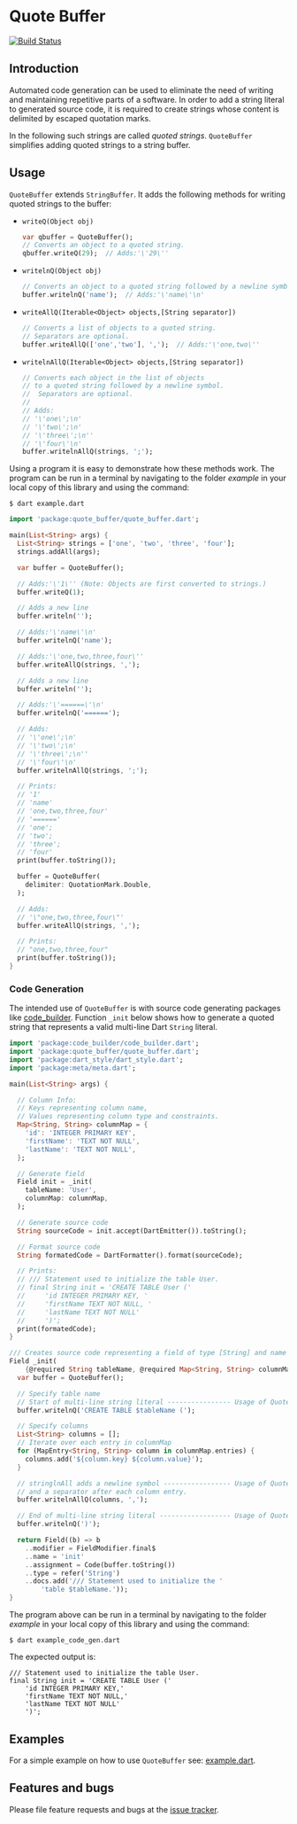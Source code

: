 # Quote Buffer
[![Build Status](https://travis-ci.com/simphotonics/quote_buffer.svg?branch=master)](https://travis-ci.com/simphotonics/quote_buffer)

## Introduction

Automated code generation can be used to eliminate the need of writing and maintaining repetitive
parts of a software. In order to add a string literal to generated source code, it is required
to create strings whose content is delimited by escaped quotation marks.

In the following such strings are called *quoted strings*. `QuoteBuffer` simplifies
adding quoted strings to a string buffer.

## Usage

`QuoteBuffer` extends `StringBuffer`. It adds the following methods
for writing quoted strings to the buffer:
- `writeQ(Object obj)`
  ```Dart
  var qbuffer = QuoteBuffer();
  // Converts an object to a quoted string.
  qbuffer.writeQ(29);  // Adds:'\'29\''
  ```
- `writelnQ(Object obj)`
   ```Dart
  // Converts an object to a quoted string followed by a newline symbol.
  buffer.writelnQ('name');  // Adds:'\'name\'\n'
  ```
- `writeAllQ(Iterable<Object> objects,[String separator])`
  ```Dart
  // Converts a list of objects to a quoted string.
  // Separators are optional.
  buffer.writeAllQ(['one','two'], ',');  // Adds:'\'one,two\''
  ```
- `writelnAllQ(Iterable<Object> objects,[String separator])`

  ```Dart
  // Converts each object in the list of objects
  // to a quoted string followed by a newline symbol.
  //  Separators are optional.
  //
  // Adds:
  // '\'one\';\n'
  // '\'two\';\n'
  // '\'three\';\n''
  // '\'four\'\n'
  buffer.writelnAllQ(strings, ';');
  ```

Using a program it is easy to demonstrate how these methods work.
The program can be run in a terminal by navigating to the
folder *example* in your local copy of this library and using the command:
```Shell
$ dart example.dart
```

```Dart
import 'package:quote_buffer/quote_buffer.dart';

main(List<String> args) {
  List<String> strings = ['one', 'two', 'three', 'four'];
  strings.addAll(args);

  var buffer = QuoteBuffer();

  // Adds:'\'1\'' (Note: Objects are first converted to strings.)
  buffer.writeQ(1);

  // Adds a new line
  buffer.writeln('');

  // Adds:'\'name\'\n'
  buffer.writelnQ('name');

  // Adds:'\'one,two,three,four\''
  buffer.writeAllQ(strings, ',');

  // Adds a new line
  buffer.writeln('');

  // Adds:'\'======\'\n'
  buffer.writelnQ('======');

  // Adds:
  // '\'one\';\n'
  // '\'two\';\n'
  // '\'three\';\n''
  // '\'four\'\n'
  buffer.writelnAllQ(strings, ';');

  // Prints:
  // '1'
  // 'name'
  // 'one,two,three,four'
  // '======'
  // 'one';
  // 'two';
  // 'three';
  // 'four'
  print(buffer.toString());

  buffer = QuoteBuffer(
    delimiter: QuotationMark.Double,
  );

  // Adds:
  // '\"one,two,three,four\"'
  buffer.writeAllQ(strings, ',');

  // Prints:
  // "one,two,three,four"
  print(buffer.toString());
}
```

### Code Generation

The intended use of `QuoteBuffer` is with source code generating packages like [code_builder].
Function `_init` below shows how to generate a quoted string that represents a valid multi-line Dart `String` literal.

```Dart
import 'package:code_builder/code_builder.dart';
import 'package:quote_buffer/quote_buffer.dart';
import 'package:dart_style/dart_style.dart';
import 'package:meta/meta.dart';

main(List<String> args) {

  // Column Info:
  // Keys representing column name,
  // Values representing column type and constraints.
  Map<String, String> columnMap = {
    'id': 'INTEGER PRIMARY KEY',
    'firstName': 'TEXT NOT NULL',
    'lastName': 'TEXT NOT NULL',
  };

  // Generate field
  Field init = _init(
    tableName: 'User',
    columnMap: columnMap,
  );

  // Generate source code
  String sourceCode = init.accept(DartEmitter()).toString();

  // Format source code
  String formatedCode = DartFormatter().format(sourceCode);

  // Prints:
  // /// Statement used to initialize the table User.
  // final String init = 'CREATE TABLE User ('
  //     'id INTEGER PRIMARY KEY, '
  //     'firstName TEXT NOT NULL, '
  //     'lastName TEXT NOT NULL'
  //     ')';
  print(formatedCode);
}

/// Creates source code representing a field of type [String] and name 'init'.
Field _init(
    {@required String tableName, @required Map<String, String> columnMap}) {
  var buffer = QuoteBuffer();

  // Specify table name
  // Start of multi-line string literal ---------------- Usage of QuoteBuffer
  buffer.writelnQ('CREATE TABLE $tableName (');

  // Specify columns
  List<String> columns = [];
  // Iterate over each entry in columnMap
  for (MapEntry<String, String> column in columnMap.entries) {
    columns.add('${column.key} ${column.value}');
  }

  // stringlnAll adds a newline symbol ----------------- Usage of QuoteBuffer
  // and a separator after each column entry.
  buffer.writelnAllQ(columns, ',');

  // End of multi-line string literal ------------------ Usage of QuoteBuffer
  buffer.writelnQ(')');

  return Field((b) => b
    ..modifier = FieldModifier.final$
    ..name = 'init'
    ..assignment = Code(buffer.toString())
    ..type = refer('String')
    ..docs.add('/// Statement used to initialize the '
        'table $tableName.'));
}
```
The program above can be run in a terminal by navigating to the
folder *example* in your local copy of this library and using the command:
```Shell
$ dart example_code_gen.dart
```
The expected output is:
```Shell
/// Statement used to initialize the table User.
final String init = 'CREATE TABLE User ('
    'id INTEGER PRIMARY KEY,'
    'firstName TEXT NOT NULL,'
    'lastName TEXT NOT NULL'
    ')';
```


## Examples

For a simple example on how to use `QuoteBuffer` see:
[example.dart](https://github.com/simphotonics/quote_buffer/blob/master/example/example.dart).

## Features and bugs

Please file feature requests and bugs at the [issue tracker].

[issue tracker]: https://github.com/simphotonics/quote_buffer/issues
[code_builder]: https://pub.dev/packages/code_builder
[example]: https://github.com/simphotonics/quote_buffer/tree/master/example
